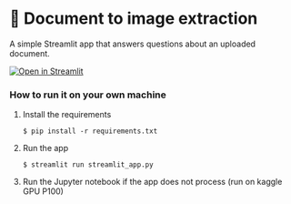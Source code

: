 # 📄 Document to image extraction

A simple Streamlit app that answers questions about an uploaded document.

[![Open in Streamlit](https://static.streamlit.io/badges/streamlit_badge_black_white.svg)](https://document-app-lrf3cby0y6l.streamlit.app/)

### How to run it on your own machine

1. Install the requirements

   ```
   $ pip install -r requirements.txt
   ```

2. Run the app

   ```
   $ streamlit run streamlit_app.py
   ```
3. Run the Jupyter notebook if the app does not process (run on kaggle GPU P100)
